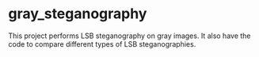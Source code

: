 # gray_steganography
This project performs LSB steganography on gray images. It also have the code to compare different types of LSB steganographies.
